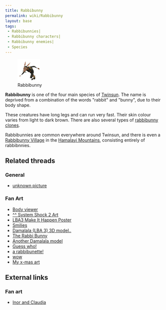 ```yaml
---
title: Rabbibunny
permalink: wiki/Rabbibunny
layout: base
tags:
 - Rabbibunnies| 
 - Rabbibunny characters| 
 - Rabbibunny enemies| 
 - Species
---
```


<figure>
<img src="assets/lba2/_characters/lapichonanim.gif" title="Rabbibunny"
width="72" />
<figcaption>Rabbibunny</figcaption>
</figure>

**Rabbibunny** is one of the four main species of
[Twinsun](Twinsun "wikilink"). The name is deprived from a combination
of the words "rabbit" and "bunny", due to their body shape.

These creatures have long legs and can run very fast. Their skin colour
varies from light to dark brown. There are also several types of
[rabbibunny clones](rabbibunny_clone "wikilink").

Rabbibunnies are common everywhere around Twinsun, and there is even a
[Rabbibunny Village](Rabbibunny_Village "wikilink") in the [Hamalayi
Mountains](Hamalayi_Mountains "wikilink"), consisting entirely of
rabbibnnies.

## Related threads

### General

- [unknown picture](https://forum.magicball.net/showthread.php?t=3195)

### Fan Art

- [Body viewer](https://forum.magicball.net/showthread.php?t=11154)
- [^^ System Shock 2
  Art](https://forum.magicball.net/showthread.php?t=10936)
- [LBA3 Make It Happen
  Poster](https://forum.magicball.net/showthread.php?t=10429)
- [Smilies](https://forum.magicball.net/showthread.php?t=10774)
- [Damalala (LBA 3) 3D
  model..](https://forum.magicball.net/showthread.php?t=10248)
- [The Rabbi Bunny](https://forum.magicball.net/showthread.php?t=10649)
- [Another Damalala
  model](https://forum.magicball.net/showthread.php?t=10285)
- [Guess who!](https://forum.magicball.net/showthread.php?t=10209)
- [a rabbibunette!](https://forum.magicball.net/showthread.php?t=8332)
- [wow](http://forum.magicball.net/showthread.php?p=34339#post34339)
- [My x-mas art](https://forum.magicball.net/showthread.php?t=4757)

## External links

### Fan art

- [Inor and Claudia](http://www.deviantart.com/view/11302613/)
